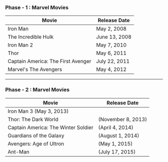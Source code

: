 ### Phase - 1 : Marvel Movies
| Movie | Release Date |
|-------|-------------|
| Iron Man | May 2, 2008 |
| The Incredible Hulk | June 13, 2008 |
| Iron Man 2 | May 7, 2010 |
| Thor | May 6, 2011 |
| Captain America: The First Avenger | July 22, 2011 |
| Marvel's The Avengers | May 4, 2012 |

---

### Phase - 2 : Marvel Movies
| Movie | Release Date |
|-------|-------------|
| Iron Man 3 (May 3, 2013) |
| Thor: The Dark World | (November 8, 2013) |
| Captain America: The Winter Soldier | (April 4, 2014) |
| Guardians of the Galaxy | (August 1, 2014) |
| Avengers: Age of Ultron | (May 1, 2015) |
| Ant-Man | (July 17, 2015) |
    


